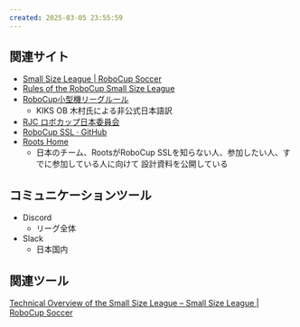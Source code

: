 ```yaml
---
created: 2025-03-05 23:55:59
---
```

## 関連サイト

- [Small Size League \| RoboCup Soccer](https://ssl.robocup.org)
- [Rules of the RoboCup Small Size League](https://robocup-ssl.github.io/ssl-rules/sslrules.html)
- [RoboCup小型機リーグルール](https://kkimurak.github.io/ssl-rules-ja/sslrules.html)
    - KIKS OB 木村氏による非公式日本語訳
- [RJC ロボカップ日本委員会](https://www.robocup.or.jp)
- [RoboCup SSL · GitHub](https://github.com/RoboCup-SSL)
- [Roots Home](https://ssl-roots.github.io/Roots_home/)
    - 日本のチーム、RootsがRoboCup SSLを知らない人、参加したい人、すでに参加している人に向けて 設計資料を公開している

## コミュニケーションツール

- Discord
    - リーグ全体
- Slack
    - 日本国内

## 関連ツール

[Technical Overview of the Small Size League – Small Size League \| RoboCup Soccer](https://ssl.robocup.org/technical-overview-of-the-small-size-league/)